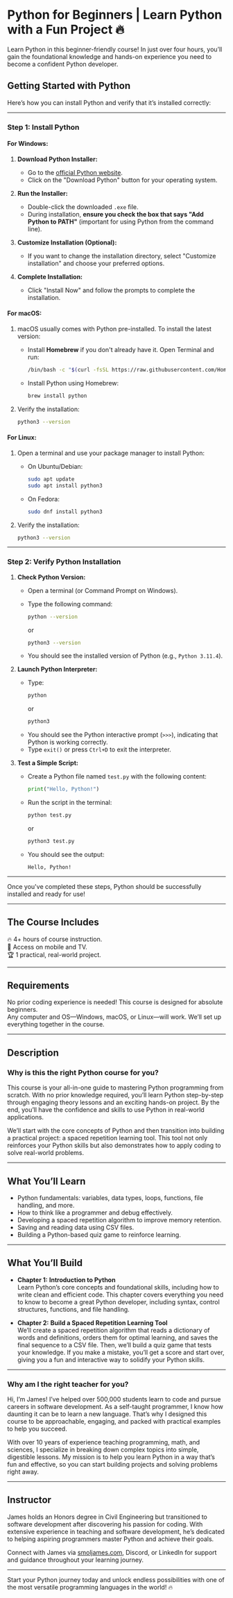 # **Python for Beginners | Learn Python with a Fun Project 🔥**  

Learn Python in this beginner-friendly course! In just over four hours, you’ll gain the foundational knowledge and hands-on experience you need to become a confident Python developer.  

## Getting Started with Python

Here’s how you can install Python and verify that it’s installed correctly:

---

### **Step 1: Install Python**

#### **For Windows:**
1. **Download Python Installer:**
   - Go to the [official Python website](https://www.python.org/downloads/).
   - Click on the "Download Python" button for your operating system.

2. **Run the Installer:**
   - Double-click the downloaded `.exe` file.
   - During installation, **ensure you check the box that says "Add Python to PATH"** (important for using Python from the command line).

3. **Customize Installation (Optional):**
   - If you want to change the installation directory, select "Customize installation" and choose your preferred options.

4. **Complete Installation:**
   - Click "Install Now" and follow the prompts to complete the installation.

#### **For macOS:**
1. macOS usually comes with Python pre-installed. To install the latest version:
   - Install **Homebrew** if you don't already have it. Open Terminal and run:
     ```bash
     /bin/bash -c "$(curl -fsSL https://raw.githubusercontent.com/Homebrew/install/HEAD/install.sh)"
     ```
   - Install Python using Homebrew:
     ```bash
     brew install python
     ```

2. Verify the installation:
   ```bash
   python3 --version
   ```

#### **For Linux:**
1. Open a terminal and use your package manager to install Python:
   - On Ubuntu/Debian:
     ```bash
     sudo apt update
     sudo apt install python3
     ```
   - On Fedora:
     ```bash
     sudo dnf install python3
     ```

2. Verify the installation:
   ```bash
   python3 --version
   ```

---

### **Step 2: Verify Python Installation**

1. **Check Python Version:**
   - Open a terminal (or Command Prompt on Windows).
   - Type the following command:
     ```bash
     python --version
     ```
     or
     ```bash
     python3 --version
     ```

   - You should see the installed version of Python (e.g., `Python 3.11.4`).

2. **Launch Python Interpreter:**
   - Type:
     ```bash
     python
     ```
     or
     ```bash
     python3
     ```
   - You should see the Python interactive prompt (`>>>`), indicating that Python is working correctly.
   - Type `exit()` or press `Ctrl+D` to exit the interpreter.

3. **Test a Simple Script:**
   - Create a Python file named `test.py` with the following content:
     ```python
     print("Hello, Python!")
     ```
   - Run the script in the terminal:
     ```bash
     python test.py
     ```
     or
     ```bash
     python3 test.py
     ```

   - You should see the output:
     ```
     Hello, Python!
     ```

---

Once you've completed these steps, Python should be successfully installed and ready for use!

---

## **The Course Includes**  
🔥 4+ hours of course instruction.  
🧪 Access on mobile and TV.  
🏆 1 practical, real-world project.  

---

## **Requirements**  
No prior coding experience is needed! This course is designed for absolute beginners.  
Any computer and OS—Windows, macOS, or Linux—will work. We’ll set up everything together in the course.  

---

## **Description**  

### **Why is this the right Python course for you?**  
This course is your all-in-one guide to mastering Python programming from scratch. With no prior knowledge required, you’ll learn Python step-by-step through engaging theory lessons and an exciting hands-on project. By the end, you’ll have the confidence and skills to use Python in real-world applications.  

We’ll start with the core concepts of Python and then transition into building a practical project: a spaced repetition learning tool. This tool not only reinforces your Python skills but also demonstrates how to apply coding to solve real-world problems.  

---

## **What You’ll Learn**  
- Python fundamentals: variables, data types, loops, functions, file handling, and more.  
- How to think like a programmer and debug effectively.  
- Developing a spaced repetition algorithm to improve memory retention.  
- Saving and reading data using CSV files.  
- Building a Python-based quiz game to reinforce learning.  

---

## **What You’ll Build**  

- **Chapter 1:** **Introduction to Python**  
   Learn Python’s core concepts and foundational skills, including how to write clean and efficient code. This chapter covers everything you need to know to become a great Python developer, including syntax, control structures, functions, and file handling.  

- **Chapter 2:** **Build a Spaced Repetition Learning Tool**  
   We’ll create a spaced repetition algorithm that reads a dictionary of words and definitions, orders them for optimal learning, and saves the final sequence to a CSV file. Then, we’ll build a quiz game that tests your knowledge. If you make a mistake, you’ll get a score and start over, giving you a fun and interactive way to solidify your Python skills.  

---

### **Why am I the right teacher for you?**  
Hi, I’m James! I’ve helped over 500,000 students learn to code and pursue careers in software development. As a self-taught programmer, I know how daunting it can be to learn a new language. That’s why I designed this course to be approachable, engaging, and packed with practical examples to help you succeed.  

With over 10 years of experience teaching programming, math, and sciences, I specialize in breaking down complex topics into simple, digestible lessons. My mission is to help you learn Python in a way that’s fun and effective, so you can start building projects and solving problems right away.  

---

## **Instructor**  
James holds an Honors degree in Civil Engineering but transitioned to software development after discovering his passion for coding. With extensive experience in teaching and software development, he’s dedicated to helping aspiring programmers master Python and achieve their goals.  

Connect with James via [smoljames.com](https://www.smoljames.com), Discord, or LinkedIn for support and guidance throughout your learning journey.  

---

Start your Python journey today and unlock endless possibilities with one of the most versatile programming languages in the world! 🔥  

